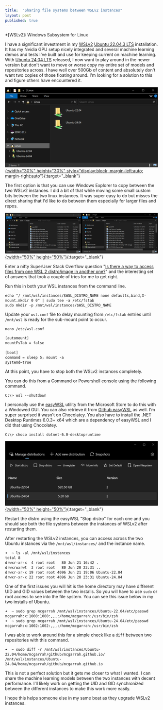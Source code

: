 ```yaml
---
title:  "Sharing file systems between WSLv2 instances"
layout: post
published: true
---
```


*[WSLv2]: Windows Subsystem for Linux

I have a significant investment in my [WSLv2](https://learn.microsoft.com/en-us/windows/wsl/about) [Ubuntu 22.04.3 LTS](https://www.microsoft.com/store/productId/9PN20MSR04DW?ocid=pdpshare) installation. It has my Nvidia GPU setup nicely integrated and several machine learning demos and tests I've built and use for keeping current on machine learning.  With [Ubuntu 24.04 LTS](https://www.microsoft.com/store/productId/9NZ3KLHXDJP5?ocid=pdpshare) released, I now want to play around in the newer version but don't want to move or worse copy my entire set of models and repositories across. I have well over 500Gb of content and absolutely don't want two copies of those floating around. I'm looking for a solution to this and figure others have encountered it.

[![Explorer WSL Filesystems](/assets/images/wsl2-windows-explorer.png){:width="30%" height="30%" style="display:block; margin-left:auto; margin-right:auto"}](/assets/images/wsl2-windows-explorer.png){:target="_blank"}

<!-- excerpt-end -->

The first option is that you can use Windows Explorer to copy between the two WSLv2 instances. I did a bit of that while moving some small custom bits between the two linux instances. It was super easy to do but misses the direct sharing that I'd like to do between them especially for larger files and repos.

[![Explorer WSL Filesystems](/assets/images/wsl2-windows-explorer-two-views.png){:width="50%" height="50%"}](/assets/images/wsl2-windows-explorer-two-views.png){:target="_blank"}

Enter a nifty SuperUser Stack Overflow question "[Is there a way to access files from one WSL 2 distro/image in another one?](https://superuser.com/q/1659218/247426)" and the interesting set of answers that took a couple of tries for me to get right.

Run this in both your WSL instances from the command line.

``` shell
echo "/ /mnt/wsl/instances/$WSL_DISTRO_NAME none defaults,bind,X-mount.mkdir 0 0" | sudo tee -a /etc/fstab
sudo mkdir -p /mnt/wsl/instances/$WSL_DISTRO_NAME
```

Update your ```wsl.conf``` file to delay mounting from ```/etc/fstab``` entries until ```/mnt/wsl``` is ready for the sub-mount point to occur.

``` shell
nano /etc/wsl.conf
```

``` config
[automount]
mountFsTab = false

[boot]
command = sleep 5; mount -a
systemd=true
```

At this point, you have to stop both the WSLv2 instances completely.

You can do this from a Command or Powershell console using the following command.

``` shell
C:\> wsl --shutdown
```

I personally use the [easyWSL](https://www.microsoft.com/store/productId/9NHBTMKS47RB?ocid=pdpshare) utility from the Microsoft Store to do this with a Windowed GUI. You can also retrieve it from [Github easyWSL](https://github.com/redcode-labs/easyWSL) as well. I'm super surprised it wasn't on Chocolatey. You also have to install the .NET Desktop Runtimes 6.0.3+ x64 which are a dependency of easyWSL and I did that using Chocolatey.

``` shell
C:\> choco install dotnet-6.0-desktopruntime
```

[![EasyWSL Utility](/assets/images/wsl2-windows-easywsl.png){:width="50%" height="50%"}](/assets/images/wsl2-windows-easywsl.png){:target="_blank"}

Restart the distro using the easyWSL "Stop distro" for each one and you should see both the file systems between the instances of WSLv2 after restarting them.

After restarting the WSLv2 instances, you can access across the two Ubuntu instances via the ```/mnt/wsl/instances/``` and the instance name.

``` shell
➜  ~ ls -al /mnt/wsl/instances
total 8
drwxr-xr-x  4 root root   80 Jun 21 16:42 .
drwxrwxrwt  3 root root   80 Jun 20 23:31 ..
drwxr-xr-x 19 root root 4096 Jun 21 19:06 Ubuntu-22.04
drwxr-xr-x 22 root root 4096 Jun 20 23:31 Ubuntu-24.04
```

One of the first issues you will hit is the home directory may have different UID and GID values between the two installs. So you will have to use ```sudo``` or root access to see into the file system. You can see this issue below in my two installs of Ubuntu.

``` shell
➜  ~ sudo grep mcgarrah /mnt/wsl/instances/Ubuntu-22.04/etc/passwd
mcgarrah:x:1000:1000:,,,:/home/mcgarrah:/usr/bin/zsh
➜  ~ sudo grep mcgarrah /mnt/wsl/instances/Ubuntu-24.04/etc/passwd
mcgarrah:x:1002:1002:,,,:/home/mcgarrah:/usr/bin/zsh
```

I was able to work around this for a simple check like a ```diff``` between two repositories with this command.

``` shell
➜  ~ sudo diff -r /mnt/wsl/instances/Ubuntu-22.04/home/mcgarrah/github/mcgarrah.github.io/  /mnt/wsl/instances/Ubuntu-24.04/home/mcgarrah/github/mcgarrah.github.io
```

This is not a perfect solution but it gets me closer to what I wanted. I can share the machine learning models between the two instances with decent performance. I'll likely work on getting the UID and GID synchronized between the different instances to make this work more easily.

I hope this helps someone else in my same boat as they upgrade WSLv2 instances.
